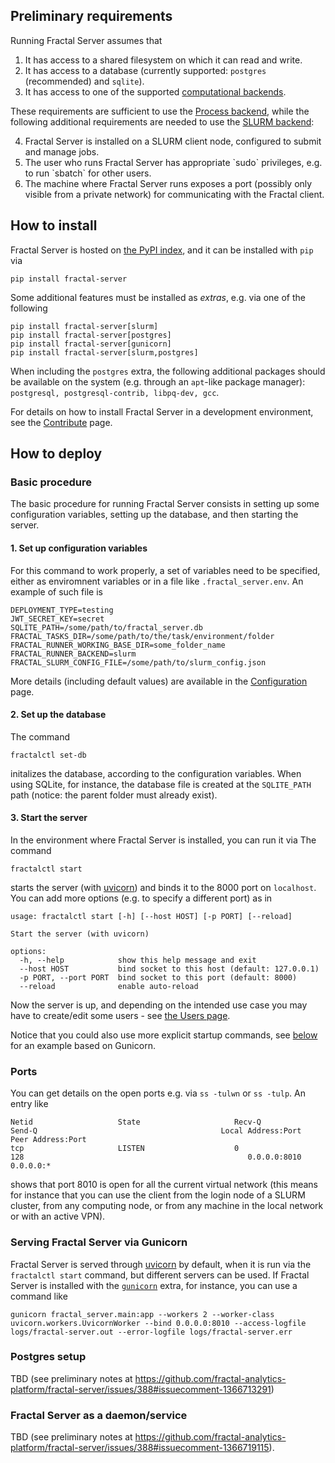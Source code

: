 

## Preliminary requirements

Running Fractal Server assumes that

1. It has access to a shared filesystem on which it can read and write.
2. It has access to a database (currently supported: `postgres` (recommended)
   and `sqlite`).
3. It has access to one of the supported [computational backends](../internals/runners/).

These requirements are sufficient to use the [Process
backend](../internals/runners/process/), while the following additional
requirements are needed to use the [SLURM backend](../internals/runners/slurm):

<ol start="4">
<li> Fractal Server is installed on a SLURM client node, configured to submit
and manage jobs. </li>
<li> The user who runs Fractal Server has appropriate `sudo` privileges, e.g.
to run `sbatch` for other users. </li>
<li> The machine where Fractal Server runs exposes a port (possibly only
visible from a private network) for communicating with the Fractal client.
</li>
</ol>

## How to install

Fractal Server is hosted on [the PyPI
index](https://pypi.org/project/fractal-server), and it can be installed with
`pip` via
```
pip install fractal-server
```

Some additional features must be installed as *extras*, e.g. via one of the following
```
pip install fractal-server[slurm]
pip install fractal-server[postgres]
pip install fractal-server[gunicorn]
pip install fractal-server[slurm,postgres]
```

When including the `postgres` extra, the following additional packages should
be available on the system (e.g. through an `apt`-like package manager):
`postgresql, postgresql-contrib, libpq-dev, gcc`.


For details on how to install Fractal Server in a development environment, see
the [Contribute](../contribute) page.

## How to deploy

### Basic procedure

The basic procedure for running Fractal Server consists in setting up some
configuration variables, setting up the database, and then starting the server.

#### 1. Set up configuration variables

For this command to work properly, a set of variables need to be specified,
either as enviromnent variables or in a file like `.fractal_server.env`.
An example of such file is
```
DEPLOYMENT_TYPE=testing
JWT_SECRET_KEY=secret
SQLITE_PATH=/some/path/to/fractal_server.db
FRACTAL_TASKS_DIR=/some/path/to/the/task/environment/folder
FRACTAL_RUNNER_WORKING_BASE_DIR=some_folder_name
FRACTAL_RUNNER_BACKEND=slurm
FRACTAL_SLURM_CONFIG_FILE=/some/path/to/slurm_config.json
```

More details (including default values) are available in the [Configuration](../configuration/) page.


#### 2. Set up the database

The command
```
fractalctl set-db
```
initalizes the database, according to the configuration variables.
When using SQLite, for instance, the database file is created at the
`SQLITE_PATH` path (notice: the parent folder must already exist).

#### 3. Start the server

In the environment where Fractal Server is installed, you can run it via
The command
```
fractalctl start
```
starts the server (with [uvicorn](https://www.uvicorn.org)) and binds it to
the 8000 port on `localhost`.  You can add more options (e.g. to specify a
different port) as in
```
usage: fractalctl start [-h] [--host HOST] [-p PORT] [--reload]

Start the server (with uvicorn)

options:
  -h, --help            show this help message and exit
  --host HOST           bind socket to this host (default: 127.0.0.1)
  -p PORT, --port PORT  bind socket to this port (default: 8000)
  --reload              enable auto-reload
```

Now the server is up, and depending on the intended use case you may have to
create/edit some users - see [the Users page](./users.md).


Notice that you could also use more explicit startup commands, see
[below](../install_and_deploy/#serving-fractal-server-via-gunicorn) for an
example based on Gunicorn.

### Ports

You can get details on the open ports e.g. via `ss -tulwn` or `ss -tulp`. An entry like
```
Netid                   State                     Recv-Q                    Send-Q                                         Local Address:Port                                               Peer Address:Port
tcp                     LISTEN                    0                         128                                                  0.0.0.0:8010                                                    0.0.0.0:*
```
shows that port 8010 is open for all the current virtual network (this means for instance that you can use the client from the login node of a SLURM cluster, from any computing node, or from any machine in the local network or with an active VPN).


### Serving Fractal Server via Gunicorn

Fractal Server is served through [uvicorn](https://www.uvicorn.org) by default, when it is run via the `fractalctl start` command, but different servers can be used.
If Fractal Server is installed with the [`gunicorn`](https://gunicorn.org) extra, for instance, you can use a command like
```
gunicorn fractal_server.main:app --workers 2 --worker-class uvicorn.workers.UvicornWorker --bind 0.0.0.0:8010 --access-logfile logs/fractal-server.out --error-logfile logs/fractal-server.err
```

### Postgres setup

TBD (see preliminary notes at https://github.com/fractal-analytics-platform/fractal-server/issues/388#issuecomment-1366713291)

### Fractal Server as a daemon/service

TBD (see preliminary notes at https://github.com/fractal-analytics-platform/fractal-server/issues/388#issuecomment-1366719115).
